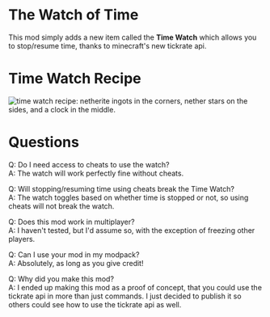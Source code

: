 # The Watch of Time
This mod simply adds a new item called the **Time Watch** which allows you to stop/resume time, thanks to minecraft's new tickrate api.


# Time Watch Recipe
![time watch recipe: netherite ingots in the corners, nether stars on the sides, and a clock in the middle.](https://cdn.modrinth.com/data/cached_images/a6bda6459b213611b9f8666cfd653dea46fd27dd.png)


# Questions
Q: Do I need access to cheats to use the watch?\
A: The watch will work perfectly fine without cheats.

Q: Will stopping/resuming time using cheats break the Time Watch?\
A: The watch toggles based on whether time is stopped or not, so using cheats will not break the watch.

Q: Does this mod work in multiplayer?\
A: I haven't tested, but I'd assume so, with the exception of freezing other players.

Q: Can I use your mod in my modpack?\
A: Absolutely, as long as you give credit!

Q: Why did you make this mod?\
A: I ended up making this mod as a proof of concept, that you could use the tickrate api in more than just commands. I just decided to publish it so others could see how to use the tickrate api as well.
